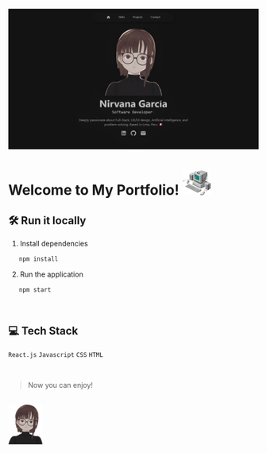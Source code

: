 ![Header](./public/assets/portfolio_nirvana.png)


# Welcome to My Portfolio! <img src="./public/assets/pc.gif" alt="Header" style="max-height: 50px; width: auto;" />



## 🛠 Run it locally

1. Install dependencies

```sh
   npm install
```

2. Run the application
```sh
   npm start
```

<br>

## 💻 Tech Stack
`React.js`
`Javascript`
`CSS`
`HTML`



<br>

> Now you can enjoy! 

<br>
<img src="./public/assets/girl.gif" alt="Header" style="max-height: 80px; width: auto;" />
